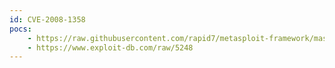 ```yaml
---
id: CVE-2008-1358
pocs:
    - https://raw.githubusercontent.com/rapid7/metasploit-framework/master/modules/exploits/windows/imap/mdaemon_fetch.rb
    - https://www.exploit-db.com/raw/5248
---
```

